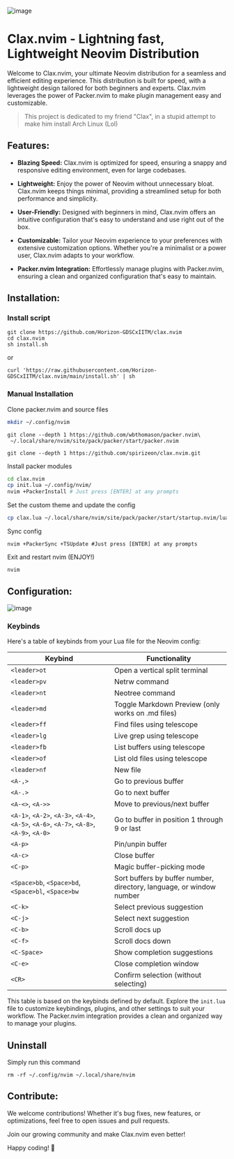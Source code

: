 ![image](https://github.com/Spirizeon/clax.nvim/assets/123345456/ac9a985b-51d1-4590-84df-9df411755acf)


# Clax.nvim - Lightning fast, Lightweight Neovim Distribution

Welcome to Clax.nvim, your ultimate Neovim distribution for a seamless and efficient editing experience. This distribution is built for speed, with a lightweight design tailored for both beginners and experts. Clax.nvim leverages the power of Packer.nvim to make plugin management easy and customizable.

> This project is dedicated to my friend "Clax", in a stupid attempt to make him install Arch Linux (Lol)

## Features:

- **Blazing Speed:** Clax.nvim is optimized for speed, ensuring a snappy and responsive editing environment, even for large codebases.
  
- **Lightweight:** Enjoy the power of Neovim without unnecessary bloat. Clax.nvim keeps things minimal, providing a streamlined setup for both performance and simplicity.

- **User-Friendly:** Designed with beginners in mind, Clax.nvim offers an intuitive configuration that's easy to understand and use right out of the box.

- **Customizable:** Tailor your Neovim experience to your preferences with extensive customization options. Whether you're a minimalist or a power user, Clax.nvim adapts to your workflow.

- **Packer.nvim Integration:** Effortlessly manage plugins with Packer.nvim, ensuring a clean and organized configuration that's easy to maintain.

## Installation:

### Install script

```
git clone https://github.com/Horizon-GDSCxIITM/clax.nvim
cd clax.nvim 
sh install.sh
```
or 
```
curl 'https://raw.githubusercontent.com/Horizon-GDSCxIITM/clax.nvim/main/install.sh' | sh
```

### Manual Installation 
Clone packer.nvim and source files
```bash
mkdir ~/.config/nvim
```

```
git clone --depth 1 https://github.com/wbthomason/packer.nvim\
 ~/.local/share/nvim/site/pack/packer/start/packer.nvim
```

```
git clone --depth 1 https://github.com/spirizeon/clax.nvim.git
```
Install packer modules
```bash
cd clax.nvim
cp init.lua ~/.config/nvim/
nvim +PackerInstall # Just press [ENTER] at any prompts
``` 
Set the custom theme and update the config
```bash
cp clax.lua ~/.local/share/nvim/site/pack/packer/start/startup.nvim/lua/startup/themes/
```
Sync config
```
nvim +PackerSync +TSUpdate #Just press [ENTER] at any prompts
```

Exit and restart nvim (ENJOY!)
```
nvim
```
## Configuration:
![image](https://github.com/Spirizeon/clax.nvim/assets/123345456/270963a6-e8bc-45d4-b161-98ad895e5fc9)

### Keybinds
Here's a table of keybinds from your Lua file for the Neovim config:

| Keybind | Functionality |
| --- | --- |
| `<leader>ot` | Open a vertical split terminal |
| `<leader>pv` | Netrw command |
| `<leader>nt` | Neotree command |
| `<leader>md` | Toggle Markdown Preview (only works on .md files) |
| `<leader>ff` | Find files using telescope |
| `<leader>lg` | Live grep using telescope |
| `<leader>fb` | List buffers using telescope |
| `<leader>of` | List old files using telescope |
| `<leader>nf` | New file |
| `<A-,>` | Go to previous buffer |
| `<A-.>` | Go to next buffer |
| `<A-<>`, `<A->>` | Move to previous/next buffer |
| `<A-1>`, `<A-2>`, `<A-3>`, `<A-4>`, `<A-5>`, `<A-6>`, `<A-7>`, `<A-8>`, `<A-9>`, `<A-0>` | Go to buffer in position 1 through 9 or last |
| `<A-p>` | Pin/unpin buffer |
| `<A-c>` | Close buffer |
| `<C-p>` | Magic buffer-picking mode |
| `<Space>bb`, `<Space>bd`, `<Space>bl`, `<Space>bw` | Sort buffers by buffer number, directory, language, or window number |
| `<C-k>` | Select previous suggestion |
| `<C-j>` | Select next suggestion |
| `<C-b>` | Scroll docs up |
| `<C-f>` | Scroll docs down |
| `<C-Space>` | Show completion suggestions |
| `<C-e>` | Close completion window |
| `<CR>` | Confirm selection (without selecting) |

This table is based on the keybinds defined by default.
Explore the `init.lua` file to customize keybindings, plugins, and other settings to suit your workflow. The Packer.nvim integration provides a clean and organized way to manage your plugins.

## Uninstall
Simply run this command
```
rm -rf ~/.config/nvim ~/.local/share/nvim
```
## Contribute:

We welcome contributions! Whether it's bug fixes, new features, or optimizations, feel free to open issues and pull requests.

Join our growing community and make Clax.nvim even better!

Happy coding! 🚀

